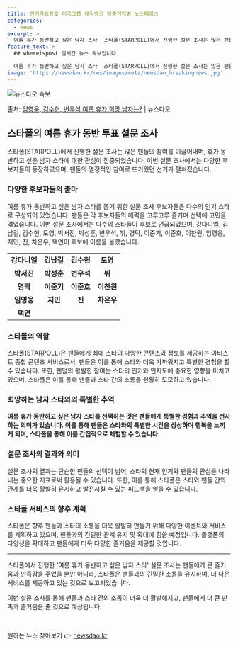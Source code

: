 ```yaml
---
title: 인기가요프로 미국그룹 뮤직뱅크 당충전킴별 노스페이스
categories:
  - News
excerpt: >
  여름 휴가 동반하고 싶은 남자 스타  스타폴(STARPOLL)에서 진행한 설문 조사는 많은 팬들의 관심을 끌…
feature_text: >
  ## whereispost 실시간 뉴스 속보입니다.

  여름 휴가 동반하고 싶은 남자 스타  스타폴(STARPOLL)에서 진행한 설문 조사는 많은 팬들의 관심을 끌…
image: 'https://newsdao.kr/res/images/meta/newsdao_breakingnews.jpg'
---
```


![뉴스다오 속보](https://newsdao.kr/res/images/meta/newsdao_breakingnews.jpg)

<p>출처: <a href="https://newsdao.kr/4462" rel="dofollow">임영웅, 김수현, 변우석 여름 휴가 희망 남자는?</a> | 뉴스다오</p>

<h2 data-ke-size="size26">스타폴의 여름 휴가 동반 투표 설문 조사</h2>
<p data-ke-size="size16">스타폴(STARPOLL)에서 진행한 설문 조사는 많은 팬들의 참여를 이끌어내며, 휴가 동반하고 싶은 남자 스타에 대한 관심이 집중되었습니다. 이번 설문 조사에서는 다양한 후보자들이 등장하였으며, 팬들의 열정적인 참여로 뜨거웠던 선거가 펼쳐졌습니다.</p>

<h3>다양한 후보자들의 출마</h3>
<p data-ke-size="size16">여름 휴가 동반하고 싶은 남자 스타를 뽑기 위한 설문 조사 후보자들은 다수의 인기 스타로 구성되어 있었습니다. 팬들은 각 후보자들의 매력을 고루고루 즐기며 선택에 고민을 겪었습니다. 이번 설문 조사에서는 다수의 스타들이 후보로 언급되었으며, 강다니엘, 김남길, 김수현, 도영, 박서진, 박성훈, 변우석, 뷔, 영탁, 이준기, 이준호, 이찬원, 임영웅, 지민, 진, 차은우, 택연이 후보에 이름을 올렸습니다.</p>

<table>
	<tr>
		<td style="text-align: center; height: 17px;"><b>강다니엘</b></td>
		<td style="text-align: center; height: 17px;"><b>김남길</b></td>
	    <td style="text-align: center; height: 17px;"><b>김수현</b></td>
		<td style="text-align: center; height: 17px;"><b>도영</b></td>
	</tr>
	<tr>
		<td style="text-align: center; height: 17px;"><b>박서진</b></td>
		<td style="text-align: center; height: 17px;"><b>박성훈</b></td>
	    <td style="text-align: center; height: 17px;"><b>변우석</b></td>
		<td style="text-align: center; height: 17px;"><b>뷔</b></td>
	</tr>
	<tr>
		<td style="text-align: center; height: 17px;"><b>영탁</b></td>
		<td style="text-align: center; height: 17px;"><b>이준기</b></td>
	    <td style="text-align: center; height: 17px;"><b>이준호</b></td>	
		<td style="text-align: center; height: 17px;"><b>이찬원</b></td>
	</tr>
	<tr>
		<td style="text-align: center; height: 17px;"><b>임영웅</b></td>
		<td style="text-align: center; height: 17px;"><b>지민</b></td>
	    <td style="text-align: center; height: 17px;"><b>진</b></td>
		<td style="text-align: center; height: 17px;"><b>차은우</b></td>
	</tr>
	<tr>
		<td style="text-align: center; height: 17px;"><b>택연</b></td>
	</tr>
</table>

<h3>스타폴의 역할</h3>
<p data-ke-size="size16">스타폴(STARPOLL)은 팬들에게 최애 스타의 다양한 콘텐츠와 정보를 제공하는 아티스트 종합 콘텐츠 서비스로서, 팬들은 이를 통해 스타와 더욱 가까워지고 특별한 경험을 할 수 있습니다. 또한, 팬덤의 활발한 참여는 스타의 인기와 인지도에 중요한 영향을 미치고 있으며, 스타폴은 이를 통해 팬들과 스타 간의 소통을 원활히 도모하고 있습니다.</p>

<h3>희망하는 남자 스타와의 특별한 추억</h3>
<p data-ke-size="size16"><b>여름 휴가 동반하고 싶은 남자 스타를 선택하는 것은 팬들에게 특별한 경험과 추억을 선사하는 의미가 있습니다. 이를 통해 팬들은 스타와의 특별한 시간을 상상하며 행복을 느끼게 되며, 스타폴을 통해 이를 간접적으로 체험할 수 있습니다.</b></p>

<h3>설문 조사의 결과와 의미</h3>
<p data-ke-size="size16">설문 조사의 결과는 단순한 팬들의 선택이 넘어, 스타의 현재 인기와 팬들의 관심을 나타내는 중요한 지표로써 활용될 수 있습니다. 또한, 이를 통해 스타폴은 스타와 팬들 간의 관계를 더욱 활발히 유지하고 발전시킬 수 있는 피드백을 얻을 수 있습니다.</p>

<h3>스타폴 서비스의 향후 계획</h3>
<p data-ke-size="size16">스타폴은 향후 팬들과 스타의 소통을 더욱 활발히 만들기 위해 다양한 이벤트와 서비스를 계획하고 있으며, 팬들과의 긴밀한 관계 유지 및 확대에 힘쓸 예정입니다. 플랫폼의 다양성을 확대하고 팬들에게 더욱 다양한 즐거움을 제공할 것입니다.</p>

<hr>
<p data-ke-size="size16">스타폴에서 진행한 '여름 휴가 동반하고 싶은 남자 스타' 설문 조사는 팬들에게 큰 즐거움과 만족감을 주었을 뿐만 아니라, 스타폴은 팬들과의 긴밀한 소통을 유지하며, 더 나은 서비스를 제공하고 있는 것으로 보고되었습니다.</p>
<p data-ke-size="size16">이번 설문 조사를 통해 팬들과 스타 간의 소통이 더욱 더 활발해지고, 팬들에게 더 큰 만족과 즐거움을 줄 것으로 예상됩니다.</p>
<p data-ke-size="size16">&nbsp;</p> 

원하는 뉴스 찾아보기 👉 <a href="https://newsdao.kr" rel="dofollow">newsdao.kr</a>


